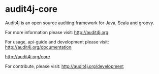 audit4j-core
============
Audit4j is an open source auditing framework for Java, Scala and groovy.
 
For more information please visit: 
http://audit4j.org

For usage, api-guide and development please visit:
http://audit4j.org/documentation

http://audit4j.org/core

For contribute, please visit: 
http://audit4j.org/development
